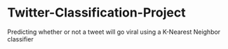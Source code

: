 # Twitter-Classification-Project
Predicting whether or not a tweet will go viral using a K-Nearest Neighbor classifier

